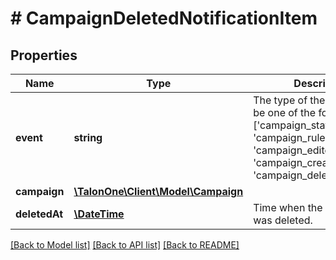 # # CampaignDeletedNotificationItem

## Properties

Name | Type | Description | Notes
------------ | ------------- | ------------- | -------------
**event** | **string** | The type of the event. Can be one of the following: [&#39;campaign_state_changed&#39;, &#39;campaign_ruleset_changed&#39;, &#39;campaign_edited&#39;, &#39;campaign_created&#39;, &#39;campaign_deleted&#39;] | 
**campaign** | [**\TalonOne\Client\Model\Campaign**](Campaign.md) |  | 
**deletedAt** | [**\DateTime**](\DateTime.md) | Time when the campaign was deleted. | 

[[Back to Model list]](../../README.md#documentation-for-models) [[Back to API list]](../../README.md#documentation-for-api-endpoints) [[Back to README]](../../README.md)



